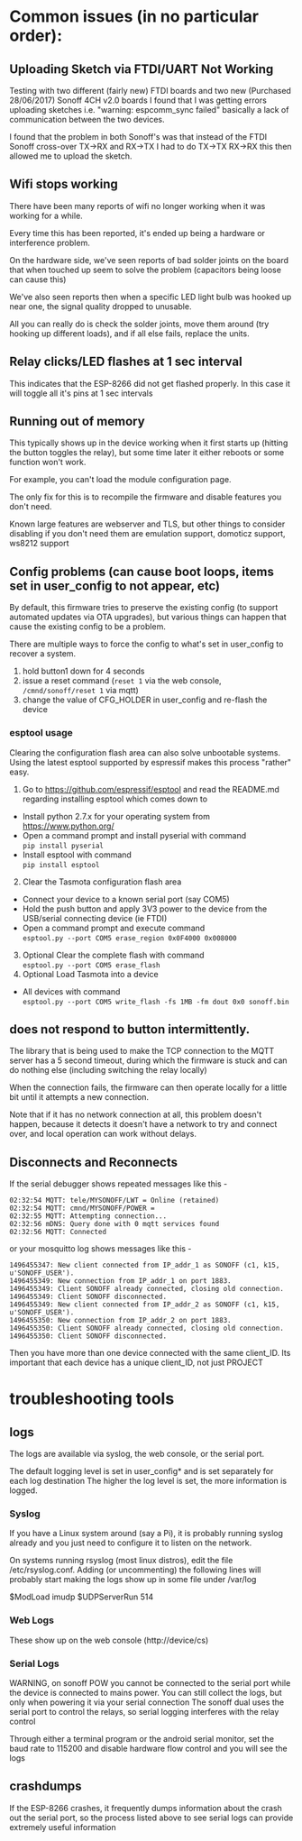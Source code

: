 # Common issues (in no particular order):

## Uploading Sketch via FTDI/UART Not Working

Testing with two different (fairly new) FTDI boards and two new (Purchased 28/06/2017) Sonoff 4CH v2.0 boards I found that I was getting errors uploading sketches i.e. "warning: espcomm_sync failed" basically a lack of communication between the two devices.

I found that the problem in both Sonoff's was that instead of the FTDI Sonoff cross-over TX->RX and RX->TX I had to do 
TX->TX RX->RX this then allowed me to upload the sketch.

## Wifi stops working
There have been many reports of wifi no longer working when it was working for a while.

Every time this has been reported, it's ended up being a hardware or interference problem.

On the hardware side, we've seen reports of bad solder joints on the board that when touched up seem to solve the problem (capacitors being loose can cause this)

We've also seen reports then when a specific LED light bulb was hooked up near one, the signal quality dropped to unusable.

All you can really do is check the solder joints, move them around (try hooking up different loads), and if all else fails, replace the units.

## Relay clicks/LED flashes at 1 sec interval
This indicates that the ESP-8266 did not get flashed properly. In this case it will toggle all it's pins at 1 sec intervals

## Running out of memory
This typically shows up in the device working when it first starts up (hitting the button toggles the relay), but some time later it either reboots or some function won't work.

For example, you can't load the module configuration page.

The only fix for this is to recompile the firmware and disable features you don't need.

Known large features are webserver and TLS, but other things to consider disabling if you don't need them are emulation support, domoticz support, ws8212 support

## Config problems (can cause boot loops, items set in user_config to not appear, etc)
By default, this firmware tries to preserve the existing config (to support automated updates via OTA upgrades), but various things can happen that cause the existing config to be a problem.

There are multiple ways to force the config to what's set in user_config to recover a system.

1. hold button1 down for 4 seconds
1. issue a reset command (``reset 1`` via the web console, ``/cmnd/sonoff/reset 1`` via mqtt)
1. change the value of CFG_HOLDER in user_config and re-flash the device

### esptool usage
Clearing the configuration flash area can also solve unbootable systems. Using the latest esptool supported by espressif makes this process "rather" easy.

1. Go to https://github.com/espressif/esptool and read the README.md regarding installing esptool which comes down to
  - Install python 2.7.x for your operating system from https://www.python.org/
  - Open a command prompt and install pyserial with command<br/> ``pip install pyserial``
  - Install esptool with command<br/> ``pip install esptool``
2. Clear the Tasmota configuration flash area
  - Connect your device to a known serial port (say COM5)
  - Hold the push button and apply 3V3 power to the device from the USB/serial connecting device (ie FTDI)
  - Open a command prompt and execute command<br/> ``esptool.py --port COM5 erase_region 0x0F4000 0x008000``
3. Optional Clear the complete flash with command<br/> ``esptool.py --port COM5 erase_flash``
4. Optional Load Tasmota into a device
  - All devices with command<br/> ``esptool.py --port COM5 write_flash -fs 1MB -fm dout 0x0 sonoff.bin``

## does not respond to button intermittently.
The library that is being used to make the TCP connection to the MQTT server has a 5 second timeout, during which the firmware is stuck and can do nothing else (including switching the relay locally)

When the connection fails, the firmware can then operate locally for a little bit until it attempts a new connection.

Note that if it has no network connection at all, this problem doesn't happen, because it detects it doesn't have a network to try and connect over, and local operation can work without delays.

## Disconnects and Reconnects

If the serial debugger shows repeated messages like this -
```
02:32:54 MQTT: tele/MYSONOFF/LWT = Online (retained)
02:32:54 MQTT: cmnd/MYSONOFF/POWER = 
02:32:55 MQTT: Attempting connection...
02:32:56 mDNS: Query done with 0 mqtt services found
02:32:56 MQTT: Connected
```
or your mosquitto log shows messages like this -
```
1496455347: New client connected from IP_addr_1 as SONOFF (c1, k15, u'SONOFF_USER').
1496455349: New connection from IP_addr_1 on port 1883.
1496455349: Client SONOFF already connected, closing old connection.
1496455349: Client SONOFF disconnected.
1496455349: New client connected from IP_addr_2 as SONOFF (c1, k15, u'SONOFF_USER').
1496455350: New connection from IP_addr_2 on port 1883.
1496455350: Client SONOFF already connected, closing old connection.
1496455350: Client SONOFF disconnected.
```
Then you have more than one device connected with the same client_ID. Its important that each device has a unique client_ID, not just PROJECT

# troubleshooting tools
## logs
The logs are available via syslog, the web console, or the serial port.

The default logging level is set in user_config* and is set separately for each log destination
The higher the log level is set, the more information is logged.

### Syslog
If you have a Linux system around (say a Pi), it is probably running syslog already and you just need to configure it to listen on the network.

On systems running rsyslog (most linux distros), edit the file /etc/rsyslog.conf. Adding (or uncommenting) the following lines will probably start making the logs show up in some file under /var/log

$ModLoad imudp
$UDPServerRun 514
### Web Logs
These show up on the web console (http://device/cs)
### Serial Logs
WARNING, on sonoff POW you cannot be connected to the serial port while the device is connected to mains power. You can still collect the logs, but only when powering it via your serial connection
The sonoff dual uses the serial port to control the relays, so serial logging interferes with the relay control

Through either a terminal program or the android serial monitor, set the baud rate to 115200 and disable hardware flow control and you will see the logs

## crashdumps
If the ESP-8266 crashes, it frequently dumps information about the crash out the serial port, so the process listed above to see serial logs can provide extremely useful information